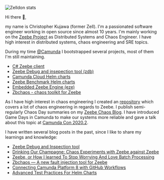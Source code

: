 
![Zelldon stats](https://github-readme-stats.vercel.app/api?username=zelldon&count_private=true&show_icons=true)

Hi there :wave:,

my name is Christopher Kujawa (former Zell). I'm a passionated software engineer working in open source since almost 10 years. I'm mainly working on the [Zeebe Project](https://github.com/camunda-cloud/zeebe) as Distributed Systems and Chaos Engineer. I have high interest in distributed systems, chaos engineering and SRE topics. 

During my time [@Camunda](camunda.com) I bootstrapped several projects, most of them I'm still maintaining.

 * [C# Zeebe client](https://github.com/camunda-community-hub/zeebe-client-csharp)
 * [Zeebe Debug and insepection tool (zdb)](https://github.com/Zelldon/zdb)
 * [Camunda Cloud Helm charts](https://github.com/camunda-community-hub/camunda-cloud-helm)
 * [Zeebe Benchmark Helm charts](https://github.com/zeebe-io/benchmark-helm)
 * [Embedded Zeebe Engine (eze)](https://github.com/camunda-community-hub/eze)
 * [Zbchaos - chaos toolkit for Zeebe](https://github.com/zeebe-io/zeebe-chaos)

As I have high interest in chaos engineering I created an [repository](https://github.com/zeebe-io/zeebe-chaos) which covers a lot of chaos engineering in regards to Zeebe. I publish semi-regularly Chaos Day summaries on my [Zeebe Chaos Blog](https://zeebe-io.github.io/zeebe-chaos/). I have introduced Game Days in Camunda to make our systems more reliable and gave a talk about this topic at [Camunda Con 2020.2](https://page.camunda.com/cclive-zell-chaosengineeringmeetszeebe).

I have written several blog posts in the past, since I like to share my learnings and knowledge:

 * [Zeebe Debug and Inspection tool](https://medium.com/@zelldon91/zeebe-debug-and-inspection-tool-ef0fde68aee9)
 * [Drinking Our Champagne: Chaos Experiments with Zeebe against Zeebe](https://medium.com/@zelldon91/drinking-our-champagne-chaos-experiments-with-zeebe-against-zeebe-57632dd2c280)
 * [Zeebe, or How I learned To Stop Worrying And Love Batch Processing](https://medium.com/@zelldon91/zeebe-or-how-i-learned-to-stop-worrying-and-love-batching-17396891a040)
 * [Zbchaos — A new fault injection tool for Zeebe
](https://medium.com/@zelldon91/zbchaos-a-new-fault-injection-tool-for-zeebe-cbda56c5ba8d)
 * [Connecting Camunda Platform 8 with GitHub Workflows
](https://medium.com/@zelldon91/connecting-camunda-platform-8-with-github-workflows-ee1f91488ad3)
 * [Advanced Test Practices For Helm Charts
](https://medium.com/@zelldon91/advanced-test-practices-for-helm-charts-587caeeb4cb)
